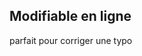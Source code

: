 <!-- .slide: data-background="images/editor-online.png" -->

## Modifiable en ligne

parfait pour corriger une typo
